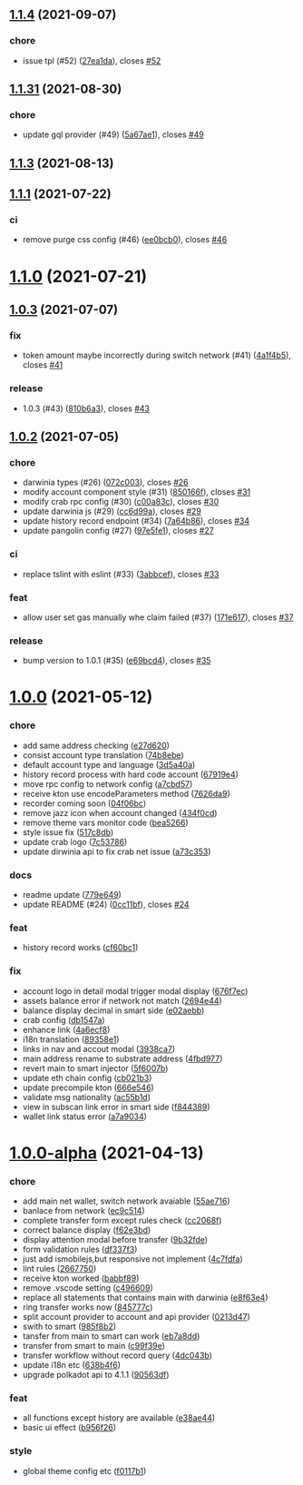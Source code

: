 ## [1.1.4](https://github.com/darwinia-network/dvm/compare/v1.1.31...v1.1.4) (2021-09-07)

### chore

- issue tpl (#52) ([27ea1da](https://github.com/darwinia-network/dvm/commit/27ea1da0e16dc0d1c203f507d5c6bdf874a7d4fe)), closes [#52](https://github.com/darwinia-network/dvm/issues/52)

## [1.1.31](https://github.com/darwinia-network/dvm/compare/v1.1.3...v1.1.31) (2021-08-30)

### chore

- update gql provider (#49) ([5a67ae1](https://github.com/darwinia-network/dvm/commit/5a67ae165e08c27596996b5ac4db882c12330640)), closes [#49](https://github.com/darwinia-network/dvm/issues/49)

## [1.1.3](https://github.com/darwinia-network/dvm/compare/v1.1.1...v1.1.3) (2021-08-13)

## [1.1.1](https://github.com/darwinia-network/dvm/compare/v1.1.0...v1.1.1) (2021-07-22)

### ci

- remove purge css config (#46) ([ee0bcb0](https://github.com/darwinia-network/dvm/commit/ee0bcb0e39cd74cd2f9b3f19124e532cc21d893c)), closes [#46](https://github.com/darwinia-network/dvm/issues/46)

# [1.1.0](https://github.com/darwinia-network/dvm/compare/v1.0.3...v1.1.0) (2021-07-21)

## [1.0.3](https://github.com/darwinia-network/dvm/compare/v1.0.2...v1.0.3) (2021-07-07)

### fix

- token amount maybe incorrectly during switch network (#41) ([4a1f4b5](https://github.com/darwinia-network/dvm/commit/4a1f4b55bd4beed8a183d00692ee2573e5df1c0a)), closes [#41](https://github.com/darwinia-network/dvm/issues/41)

### release

- 1.0.3 (#43) ([810b6a3](https://github.com/darwinia-network/dvm/commit/810b6a3932cd23789e29f552d322715ec5e8733b)), closes [#43](https://github.com/darwinia-network/dvm/issues/43)

## [1.0.2](https://github.com/darwinia-network/dvm/compare/v1.0.0...v1.0.2) (2021-07-05)

### chore

- darwinia types (#26) ([072c003](https://github.com/darwinia-network/dvm/commit/072c0037e77b6746fe11051087b18cd4a292f619)), closes [#26](https://github.com/darwinia-network/dvm/issues/26)
- modify account component style (#31) ([850166f](https://github.com/darwinia-network/dvm/commit/850166f063b40d055e5bd86f9b8736d3846d85ea)), closes [#31](https://github.com/darwinia-network/dvm/issues/31)
- modify crab rpc config (#30) ([c00a83c](https://github.com/darwinia-network/dvm/commit/c00a83c9f18cea746f418960ede1fbdd70026e44)), closes [#30](https://github.com/darwinia-network/dvm/issues/30)
- update darwinia js (#29) ([cc6d99a](https://github.com/darwinia-network/dvm/commit/cc6d99aede5e6e502719d0a78683c77bbf334631)), closes [#29](https://github.com/darwinia-network/dvm/issues/29)
- update history record endpoint (#34) ([7a64b86](https://github.com/darwinia-network/dvm/commit/7a64b86141113af1c48fc55153ad7d868fe051e8)), closes [#34](https://github.com/darwinia-network/dvm/issues/34)
- update pangolin config (#27) ([97e5fe1](https://github.com/darwinia-network/dvm/commit/97e5fe18eda6dbcdc0f47e7cc79bb83c7783c0d8)), closes [#27](https://github.com/darwinia-network/dvm/issues/27)

### ci

- replace tslint with eslint (#33) ([3abbcef](https://github.com/darwinia-network/dvm/commit/3abbcef4af03cb5f9f997af00511540b9702e70a)), closes [#33](https://github.com/darwinia-network/dvm/issues/33)

### feat

- allow user set gas manually whe claim failed (#37) ([171e617](https://github.com/darwinia-network/dvm/commit/171e6170341cfb1d1b665a7cc4b056fdb24dbafd)), closes [#37](https://github.com/darwinia-network/dvm/issues/37)

### release

- bump version to 1.0.1 (#35) ([e69bcd4](https://github.com/darwinia-network/dvm/commit/e69bcd4b5f20d643fd98569033279c0454c77eed)), closes [#35](https://github.com/darwinia-network/dvm/issues/35)

# [1.0.0](https://github.com/darwinia-network/dvm/compare/v1.0.0-alpha...v1.0.0) (2021-05-12)

### chore

- add same address checking ([e27d620](https://github.com/darwinia-network/dvm/commit/e27d6201a6aa4b5a2e444ce41919da1c2e729fe5))
- consist account type translation ([74b8ebe](https://github.com/darwinia-network/dvm/commit/74b8ebebaf479a55a7321f5afb0e4592ed53ee6a))
- default account type and language ([3d5a40a](https://github.com/darwinia-network/dvm/commit/3d5a40a8ffdb5b1c41c8fc51fc376ffe686b23b0))
- history record process with hard code account ([67919e4](https://github.com/darwinia-network/dvm/commit/67919e4cd7097fcd546fad802a2d7ff94af31ef5))
- move rpc config to network config ([a7cbd57](https://github.com/darwinia-network/dvm/commit/a7cbd57d5dc4d4c5876ece92a3656bcd6deee90a))
- receive kton use encodeParameters method ([7626da9](https://github.com/darwinia-network/dvm/commit/7626da935659702c013b03808d1d6f87c197a339))
- recorder coming soon ([04f06bc](https://github.com/darwinia-network/dvm/commit/04f06bc31bb7f6f21f33a73d9d22fc757a089acb))
- remove jazz icon when account changed ([434f0cd](https://github.com/darwinia-network/dvm/commit/434f0cd5a4861e3e69ddbe82118a03ed94ad0959))
- remove theme vars monitor code ([bea5266](https://github.com/darwinia-network/dvm/commit/bea52660be71751dc488591b95b11036ec11d569))
- style issue fix ([517c8db](https://github.com/darwinia-network/dvm/commit/517c8db353f9b944cc053fbdd04fe4805a0c8bdb))
- update crab logo ([7c53786](https://github.com/darwinia-network/dvm/commit/7c5378608cfdb86e12e81a4b41b2c6f5e09ff43b))
- update dirwinia api to fix crab net issue ([a73c353](https://github.com/darwinia-network/dvm/commit/a73c3530f4ad2f734b1b6712c7d33e5ee71df2dc))

### docs

- readme update ([779e649](https://github.com/darwinia-network/dvm/commit/779e6495545d9b68e359fa4d0e0da6caec6bb88b))
- update README (#24) ([0cc11bf](https://github.com/darwinia-network/dvm/commit/0cc11bfee2536bed1f8ea3f86bffbf8fb2f351c3)), closes [#24](https://github.com/darwinia-network/dvm/issues/24)

### feat

- history record works ([cf60bc1](https://github.com/darwinia-network/dvm/commit/cf60bc15b059912c033649e184de819a03074e97))

### fix

- account logo in detail modal trigger modal display ([676f7ec](https://github.com/darwinia-network/dvm/commit/676f7ec3161698c466ba7adb2febb2cfb1c48194))
- assets balance error if network not match ([2694e44](https://github.com/darwinia-network/dvm/commit/2694e44219e2e5b44137ea010f5f67775f9e6c53))
- balance display decimal in smart side ([e02aebb](https://github.com/darwinia-network/dvm/commit/e02aebb1027031ac619f190d163124351c0905a6))
- crab config ([db1547a](https://github.com/darwinia-network/dvm/commit/db1547ac4351245f459da32b2578ff0a6656d72f))
- enhance link ([4a6ecf8](https://github.com/darwinia-network/dvm/commit/4a6ecf8dd025671206d741eeafa66d9405d98a9c))
- i18n translation ([89358e1](https://github.com/darwinia-network/dvm/commit/89358e1d824e43c8958d20e0a51bdaa26f3ac314))
- links in nav and accout modal ([3938ca7](https://github.com/darwinia-network/dvm/commit/3938ca7fb841c903946c4a597560f4a4e24469f3))
- main address rename to substrate address ([4fbd977](https://github.com/darwinia-network/dvm/commit/4fbd977bd2c7faccf5a738a1bd6bf9c9b7ebbf84))
- revert main to smart injector ([5f6007b](https://github.com/darwinia-network/dvm/commit/5f6007b6a9ec938f8c6265485ec6ae618b20a246))
- update eth chain config ([cb021b3](https://github.com/darwinia-network/dvm/commit/cb021b37b469dee50246d90d1064babcac19f043))
- update precompile kton ([666e546](https://github.com/darwinia-network/dvm/commit/666e54642cf7302f7df8a12be0415aa6f10e8bda))
- validate msg nationality ([ac55b1d](https://github.com/darwinia-network/dvm/commit/ac55b1d8ccb2c779c2366e22810a11cb37d070cd))
- view in subscan link error in smart side ([f844389](https://github.com/darwinia-network/dvm/commit/f8443898af8efefbd5c81e0fb2f686cc1dcadf27))
- wallet link status error ([a7a9034](https://github.com/darwinia-network/dvm/commit/a7a9034e69c9f9857654cbf1c44c293cf86f500e))

# [1.0.0-alpha](https://github.com/darwinia-network/dvm/compare/26677503d3032f5268176f6e7afde2e8e3362eb7...v1.0.0-alpha) (2021-04-13)

### chore

- add main net wallet, switch network avaiable ([55ae716](https://github.com/darwinia-network/dvm/commit/55ae716bcdabaa2d024bb7ec413dcc46e72a3769))
- banlace from network ([ec9c514](https://github.com/darwinia-network/dvm/commit/ec9c514ca518ed6b379ae73bdbe6989ff10bf9ca))
- complete transfer form except rules check ([cc2068f](https://github.com/darwinia-network/dvm/commit/cc2068fae4b226a024399ebdd38f50f507229096))
- correct balance display ([f62e3bd](https://github.com/darwinia-network/dvm/commit/f62e3bd45e570e89f2de368becdf59dc739f1dc5))
- display attention modal before transfer ([9b32fde](https://github.com/darwinia-network/dvm/commit/9b32fde012d5d4cf1f883c7a2b35012f0c1c5f7e))
- form validation rules ([df337f3](https://github.com/darwinia-network/dvm/commit/df337f3fe17d73ff99064fd5959b6a70acf3e104))
- just add ismobilejs,but responsive not implement ([4c7fdfa](https://github.com/darwinia-network/dvm/commit/4c7fdfa949b39f4242ed3275d988b99659b6bc0d))
- lint rules ([2667750](https://github.com/darwinia-network/dvm/commit/26677503d3032f5268176f6e7afde2e8e3362eb7))
- receive kton worked ([babbf89](https://github.com/darwinia-network/dvm/commit/babbf89f3c4c7fe73d7372dd7ee37a1fc7ebf14a))
- remove .vscode setting ([c496609](https://github.com/darwinia-network/dvm/commit/c49660951c4e32ae21e52217391c56ba075a4c0a))
- replace all statements that contains main with darwinia ([e8f63e4](https://github.com/darwinia-network/dvm/commit/e8f63e416b1f50f222f109ff22fb8407941c07ce))
- ring transfer works now ([845777c](https://github.com/darwinia-network/dvm/commit/845777c13fdc975637ed0ca082c2db25bcd640f7))
- split account provider to account and api provider ([0213d47](https://github.com/darwinia-network/dvm/commit/0213d4736a29ecd0b88066459efb7b834f06a9f3))
- swith to smart ([985f8b2](https://github.com/darwinia-network/dvm/commit/985f8b28e8842a991dca8856efd5fa2f4bdcfc56))
- tansfer from main to smart can work ([eb7a8dd](https://github.com/darwinia-network/dvm/commit/eb7a8dd39ba6e5d0f9fab7fde9fbd830b2898f5d))
- transfer from smart to main ([c99f39e](https://github.com/darwinia-network/dvm/commit/c99f39e521582f96a46fe3d00dcf946336d42996))
- transfer workflow without record query ([4dc043b](https://github.com/darwinia-network/dvm/commit/4dc043b3caa6c02464318b459fd5804fe1930d40))
- update i18n etc ([638b4f6](https://github.com/darwinia-network/dvm/commit/638b4f6f2eb903911f0bbc5216481acd020cb375))
- upgrade polkadot api to 4.1.1 ([90563df](https://github.com/darwinia-network/dvm/commit/90563df5f72359bb77ff15e338bb03328f9c4b90))

### feat

- all functions except history are available ([e38ae44](https://github.com/darwinia-network/dvm/commit/e38ae445df4de09eeb988cfe08c61ee0015f6657))
- basic ui effect ([b956f26](https://github.com/darwinia-network/dvm/commit/b956f26830508b705ff6536f0fdd590e056f5426))

### style

- global theme config etc ([f0117b1](https://github.com/darwinia-network/dvm/commit/f0117b12384cba042139adf1a7e4090df85287b9))
